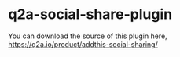 # q2a-social-share-plugin

You can download the source of this plugin here, https://q2a.io/product/addthis-social-sharing/
